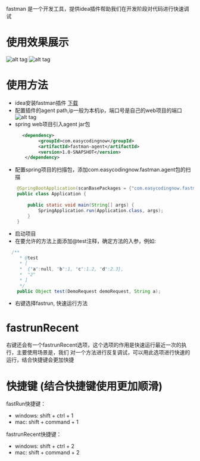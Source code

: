 fastman 是一个开发工具，提供idea插件帮助我们在开发阶段对代码进行快速调试

# 使用效果展示
![alt tag](https://github.com/jsdman/fastman-demo/blob/master/fastman-demo1.gif)
![alt tag](https://github.com/jsdman/fastman-demo/blob/master/fasman-demo2.gif)


# 使用方法
* idea安装fastman插件 [下载](https://github.com/jsdman/fastman-intellij/blob/master/fastman-intellij.zip)
* 配置插件的agent path,ip一般为本机ip，端口号是自己的web项目的端口
![alt tag](https://github.com/jsdman/fastman-demo/blob/master/agent-path.png)
* spring web项目引入agent jar包
```xml
      <dependency>
            <groupId>com.easycodingnow</groupId>
            <artifactId>fastman-agent</artifactId>
            <version>1.0-SNAPSHOT</version>
       </dependency>
```
* 配置spring项目的扫描包，添加com.easycodingnow.fastman.agent包的扫描
```java
    @SpringBootApplication(scanBasePackages = {"com.easycodingnow.fastman.demo", "com.easycodingnow.fastman.agent"})
    public class Application {
    
        public static void main(String[] args) {
            SpringApplication.run(Application.class, args);
        }
    }
```
* 启动项目
* 在要允许的方法上面添加@test注释，确定方法的入参，例如:
```java
  /**
     * @test
     * [
     *  {"a":null, "b":1, "c":1.2, "d":2.3},
     *  "2"
     * ]
     */
    public Object test(DemoRequest demoRequest, String a);
```
* 右键选择fastrun, 快速运行方法


# fastrunRecent
右键还会有一个fastrunRecent选项，这个选项的作用是快速运行最近一次的执行，主要使用场景是，我们
对一个方法进行反复调试，可以用此选项进行快速的运行，结合快捷键会更加快捷

# 快捷键 (结合快捷键使用更加顺滑)
fastRun快捷键：
* windows: shift + ctrl + 1
* mac:  shift + command + 1

fastrunRecent快捷键：
* windows: shift + ctrl + 2
* mac:  shift + command + 2

